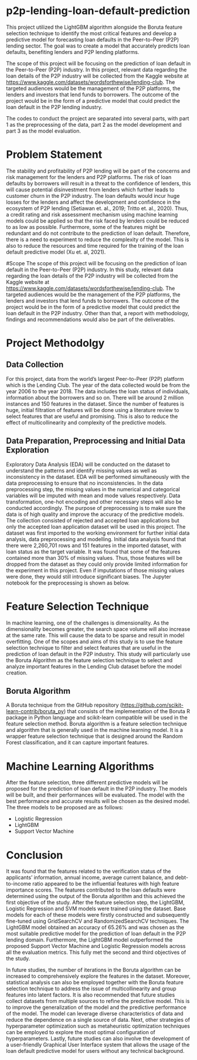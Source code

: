 # p2p-lending-loan-default-prediction
This project utilized the LightGBM algorithm alongside the Boruta feature selection technique to identify the most critical features and develop a predictive model for forecasting loan defaults in the Peer-to-Peer (P2P) lending sector. The goal was to create a model that accurately predicts loan defaults, benefiting lenders and P2P lending platforms. 

The scope of this project will be focusing on the prediction of loan default in the Peer-to-Peer (P2P) industry. In this project, relevant data regarding the loan details of the P2P industry will be collected from the Kaggle website at https://www.kaggle.com/datasets/wordsforthewise/lending-club. The targeted audiences would be the management of the P2P platforms, the lenders and investors that lend funds to borrowers. The outcome of the project would be in the form of a predictive model that could predict the loan default in the P2P lending industry. 

The codes to conduct the project are separated into several parts, with part 1 as the preprocessing of the data, part 2 as the model development and part 3 as the model evaluation.

# Problem Statement
The stability and profitability of P2P lending will be part of the concerns and risk management for the lenders and P2P platforms. The risk of loan defaults by borrowers will result in a threat to the confidence of lenders, this will cause potential disinvestment from lenders which further leads to customer churn in the P2P industry. The loan defaults would incur huge losses for the lenders and affect the development and confidence in the ecosystem of P2P lending (Setiawan et. al., 2019; Tritto et. al., 2020). Thus, a credit rating and risk assessment mechanism using machine learning models could be applied so that the risk faced by lenders could be reduced to as low as possible. Furthermore, some of the features might be redundant and do not contribute to the prediction of loan default. Therefore, there is a need to experiment to reduce the complexity of the model. This is also to reduce the resources and time required for the training of the loan default predictive model (Xu et. al, 2021). 

#Scope
The scope of this project will be focusing on the prediction of loan default in the Peer-to-Peer (P2P) industry. In this study, relevant data regarding the loan details of the P2P industry will be collected from the Kaggle website at https://www.kaggle.com/datasets/wordsforthewise/lending-club. The targeted audiences would be the management of the P2P platforms, the lenders and investors that lend funds to borrowers. The outcome of the project would be in the form of a predictive model that could predict the loan default in the P2P industry. Other than that, a report with methodology, findings and recommendations would also be part of the deliverables.

# Project Methodolgy
## Data Collection
For this project, data from the world’s largest Peer-to-Peer (P2P) platform which is the Lending Club. The year of the data collected would be from the year 2006 to the year 2018. The data includes the loan status of individuals, information about the borrowers and so on. There will be around 2 million instances and 150 features in the dataset. Since the number of features is huge, initial filtration of features will be done using a literature review to select features that are useful and promising. This is also to reduce the effect of multicollinearity and complexity of the predictive models.

## Data Preparation, Preprocessing and Initial Data Exploration
Exploratory Data Analysis (EDA) will be conducted on the dataset to understand the patterns and identify missing values as well as inconsistency in the dataset. EDA will be performed simultaneously with the data preprocessing to ensure that no inconsistencies. In the data preprocessing step, the missing values in the numerical and categorical variables will be imputed with mean and mode values respectively. Data transformation, one-hot encoding and other necessary steps will also be conducted accordingly. The purpose of preprocessing is to make sure the data is of high quality and improve the accuracy of the predictive models.
The collection consisted of rejected and accepted loan applications but only the accepted loan application dataset will be used in this project.  The dataset was first imported to the working environment for further initial data analysis, data preprocessing and modelling. Initial data analysis found that there were 2,260,701 rows and 151 features in the imported dataset, with loan status as the target variable. It was found that some of the features contained more than 30% of missing values. Thus, those features will be dropped from the dataset as they could only provide limited information for the experiment in this project. Even if imputations of those missing values were done, they would still introduce significant biases. The Jupyter notebook for the preprocessing is shown as below.

# Feature Selection Technique
In machine learning, one of the challenges is dimensionality. As the dimensionality becomes greater, the search space volume will also increase at the same rate. This will cause the data to be sparse and result in model overfitting. One of the scopes and aims of this study is to use the feature selection technique to filter and select features that are useful in the prediction of loan default in the P2P industry. This study will particularly use the Boruta Algorithm as the feature selection technique to select and analyze important features in the Lending Club dataset before the model creation.

## Boruta Algorithm
A Boruta technique from the GitHub repository (https://github.com/scikit-learn-contrib/boruta_py) that consists of the implementation of the Boruta R package in Python language and scikit-learn compatible will be used in the feature selection method. Boruta algorithm is a feature selection technique and algorithm that is generally used in the machine learning model. It is a wrapper feature selection technique that is designed around the Random Forest classification, and it can capture important features.

# Machine Learning Algorithms
After the feature selection, three different predictive models will be proposed for the prediction of loan default in the P2P industry. The models will be built, and their performances will be evaluated. The model with the best performance and accurate results will be chosen as the desired model. The three models to be proposed are as follows:
 - Logistic Regression
 - LightGBM
 - Support Vector Machine

# Conclusion
It was found that the features related to the verification status of the applicants’ information, annual income, average current balance, and debt-to-income ratio appeared to be the influential features with high feature importance scores. The features contributed to the loan defaults were determined using the output of the Boruta algorithm and this achieved the first objective of the study. After the feature selection step, the LightGBM, Logistic Regression and SVM models were trained using the dataset. Base models for each of these models were firstly constructed and subsequently fine-tuned using GridSearchCV and RandomizedSearchCV techniques. The LightGBM model obtained an accuracy of 65.26% and was chosen as the most suitable predictive model for the prediction of loan default in the P2P lending domain. Furthermore, the LightGBM model outperformed the proposed Support Vector Machine and Logistic Regression models across all the evaluation metrics. This fully met the second and third objectives of the study.
 
In future studies, the number of iterations in the Boruta algorithm can be increased to comprehensively explore the features in the dataset. Moreover, statistical analysis can also be employed together with the Boruta feature selection technique to address the issue of multicollinearity and group features into latent factors. It is also recommended that future studies collect datasets from multiple sources to refine the predictive model. This is to improve the generalization of the model and the predictive performance of the model. The model can leverage diverse characteristics of data and reduce the dependence on a single source of data. Next, other strategies of hyperparameter optimization such as metaheuristic optimization techniques can be employed to explore the most optimal configuration of hyperparameters. Lastly, future studies can also involve the development of a user-friendly Graphical User Interface system that allows the usage of the loan default predictive model for users without any technical background.
